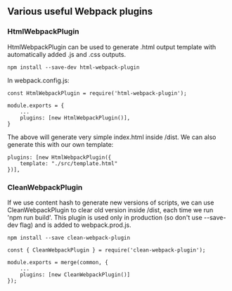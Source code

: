 ## Various useful Webpack plugins

### HtmlWebpackPlugin

HtmlWebpackPlugin can be used to generate .html output template with automatically added .js and .css outputs.

    npm install --save-dev html-webpack-plugin

In webpack.config.js:

    const HtmlWebpackPlugin = require('html-webpack-plugin');

    module.exports = {
    	...
        plugins: [new HtmlWebpackPlugin()],
    }

The above will generate very simple index.html inside /dist. We can also generate this with our own template:

    plugins: [new HtmlWebpackPlugin({
        template: "./src/template.html"
    })],

### CleanWebpackPlugin

If we use content hash to generate new versions of scripts, we can use CleanWebpackPlugin to clear old version inside /dist, each time we run 'npm run build'. This plugin is used only in production (so don't use --save-dev flag) and is added to webpack.prod.js.

    npm install --save clean-webpack-plugin

    const { CleanWebpackPlugin } = require('clean-webpack-plugin');
    
    module.exports = merge(common, {
    	...
        plugins: [new CleanWebpackPlugin()]
    });